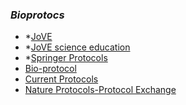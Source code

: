 ### *Bioprotocs*

-   \*[JoVE](https://www.jove.com/cn/)
-   \*[JoVE science education](https://www.jove.com/cn/science-education-library)
-   \*[Springer Protocols](https://experiments.springernature.com/)
-   [Bio-protocol](https://bio-protocol.org/cn)
-   [Current Protocols](https://currentprotocols.onlinelibrary.wiley.com/)
-   [Nature Protocols-Protocol Exchange](https://protocolexchange.researchsquare.com/)
